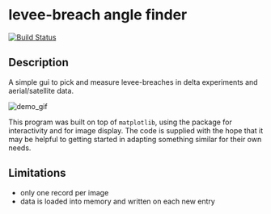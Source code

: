 # levee-breach angle finder

[![Build Status](https://travis-ci.com/amoodie/levee-breach_anglefinder.svg?branch=master)](https://travis-ci.com/amoodie/levee-breach_anglefinder)

## Description
A simple gui to pick and measure levee-breaches in delta experiments and aerial/satellite data.


<img src="https://github.com/amoodie/levee-breach_anglefinder/private/output.gif" alt="demo_gif">



This program was built on top of `matplotlib`, using the package for interactivity and for image display.
The code is supplied with the hope that it may be helpful to getting started in adapting something similar for their own needs.




## Limitations
 * only one record per image
 * data is loaded into memory and written on each new entry